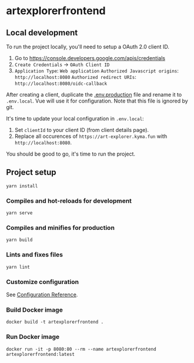 # artexplorerfrontend

## Local development

To run the project locally, you'll need to setup a OAuth 2.0 client ID.

1. Go to https://console.developers.google.com/apis/credentials
1. `Create Credentials` -> `OAuth Client ID`
1. `Application Type`: `Web application`
`Authorized Javascript origins`: `http://localhost:8080`
`Authorized redirect URIs`: `http://localhost:8080/oidc-callback`

After creating a client, duplicate the [.env.production](.env.production) file and rename it to `.env.local`. Vue will use it for configuration. Note that this file is ignored by git.

It's time to update your local configuration in `.env.local`:

1. Set `clientId` to your client ID (from client details page).
1. Replace all occurences of `https://art-explorer.kyma.fun` with `http://localhost:8080`.

You should be good to go, it's time to run the project.

## Project setup
```
yarn install
```

### Compiles and hot-reloads for development
```
yarn serve
```

### Compiles and minifies for production
```
yarn build
```

### Lints and fixes files
```
yarn lint
```

### Customize configuration
See [Configuration Reference](https://cli.vuejs.org/config/).

### Build Docker image

```
docker build -t artexplorerfrontend .
```

### Run Docker image

```
docker run -it -p 8080:80 --rm --name artexplorerfrontend artexplorerfrontend:latest
```